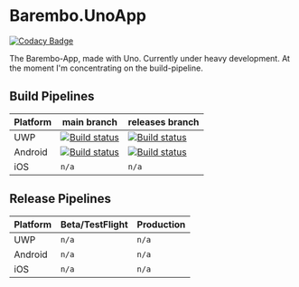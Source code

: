 # Barembo.UnoApp
[![Codacy Badge](https://api.codacy.com/project/badge/Grade/b36018380eaa475ebb7178420db8e213)](https://app.codacy.com/gh/TopperDEL/Barembo.UnoApp?utm_source=github.com&utm_medium=referral&utm_content=TopperDEL/Barembo.UnoApp&utm_campaign=Badge_Grade)

 The Barembo-App, made with Uno. Currently under heavy development. At the moment I'm concentrating on the build-pipeline.

## Build Pipelines

| Platform | main branch                              | releases branch                          |
|----------|------------------------------------------|------------------------------------------|
| UWP      | [![Build status](https://dev.azure.com/topperdel/Barembo/_apis/build/status/Release%20UWP)](https://dev.azure.com/topperdel/Barembo/_build/latest?definitionId=-1) | [![Build status](https://dev.azure.com/topperdel/Barembo/_apis/build/status/Release%20UWP)](https://dev.azure.com/topperdel/Barembo/_build/latest?definitionId=3) |
| Android  | [![Build status](https://dev.azure.com/topperdel/Barembo/_apis/build/status/Debug%20Android)](https://dev.azure.com/topperdel/Barembo/_build/latest?definitionId=4) | [![Build status](https://dev.azure.com/topperdel/Barembo/_apis/build/status/Release%20Android)](https://dev.azure.com/topperdel/Barembo/_build/latest?definitionId=5) |
| iOS      | `n/a` | `n/a` |

## Release Pipelines

| Platform | Beta/TestFlight | Production |
|----------|-------|-----------|
| UWP      | `n/a` | `n/a` |
| Android  | `n/a` | `n/a` |
| iOS      | `n/a` | `n/a` |
